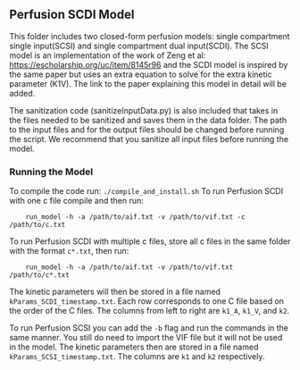 ## Perfusion SCDI Model

This folder includes two closed-form perfusion models: single compartment single input(SCSI) and single compartment dual input(SCDI). The SCSI model is an implementation of the work of Zeng et al: https://escholarship.org/uc/item/8145r96 and the SCDI model is inspired by the same paper but uses an extra equation to solve for the extra kinetic parameter (K1V). The link to the paper explaining this model in detail will be added. 

The sanitization code (sanitizeInputData.py) is also included that takes in the files needed to be sanitized and saves them in the data folder. The path to the input files and for the output files should be changed before running the script. We recommend that you sanitize all input files before running the model.

### Running the Model
To compile the code run:
`./compile_and_install.sh`
To run Perfusion SCDI with one c file compile and then run: 
```
    run_model -h -a /path/to/aif.txt -v /path/to/vif.txt -c /path/to/c.txt
```
To run Perfusion SCDI with multiple c files, store all c files in the same folder with the format `c*.txt`, then run:
```
    run_model -h -a /path/to/aif.txt -v /path/to/vif.txt /path/to/c*.txt
```
The kinetic parameters will then be stored in a file named `kParams_SCDI_timestamp.txt`. Each row corresponds to one C file based on the order of the C files. The columns from left to right are `k1_A`, `k1_V`, and `k2`.

To run Perfusion SCSI you can add the `-b` flag and run the commands in the same manner. You still do need to import the VIF file but it will not be used in the model. The kinetic parameters then are stored in a file named `kParams_SCSI_timestamp.txt`. The columns are `k1` and `k2` respectively. 
